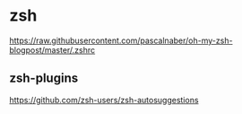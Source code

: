 # zsh
https://raw.githubusercontent.com/pascalnaber/oh-my-zsh-blogpost/master/.zshrc

## zsh-plugins
https://github.com/zsh-users/zsh-autosuggestions